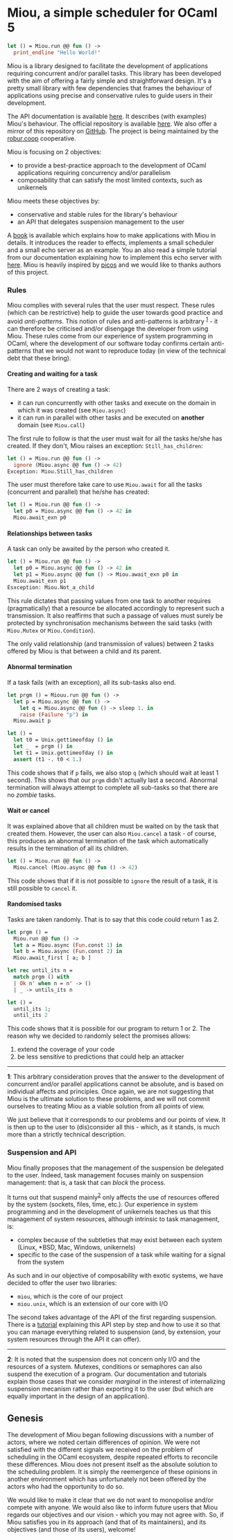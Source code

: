 # Miou, a simple scheduler for OCaml 5

```ocaml
let () = Miou.run @@ fun () ->
  print_endline "Hello World!"
```

Miou is a library designed to facilitate the development of applications
requiring concurrent and/or parallel tasks. This library has been developed with
the aim of offering a fairly simple and straightforward design. It's a pretty
small library with few dependencies that frames the behaviour of applications
using precise and conservative rules to guide users in their development.

The API documentation is available [here][documentation]. It describes (with
examples) Miou's behaviour. The official repository is available
[here][repository]. We also offer a mirror of this repository on
[GitHub][github]. The project is being maintained by the [robur.coop][robur]
cooperative.

Miou is focusing on 2 objectives:
- to provide a best-practice approach to the development of OCaml applications
  requiring concurrency and/or parallelism
- composability that can satisfy the most limited contexts, such as unikernels

Miou meets these objectives by:
- conservative and stable rules for the library's behaviour
- an API that delegates suspension management to the user

A [book][book] is available which explains how to make applications with Miou in
details. It introduces the reader to effects, implements a small scheduler and a
small echo server as an example. You an also read a simple tutorial from our
documentation explaining how to implement this echo server with [here][echo].
Miou is heavily inspired by [picos][picos] and we would like to thanks authors
of this project.

### Rules

Miou complies with several rules that the user must respect. These rules (which
can be restrictive) help to guide the user towards good practice and avoid
*anti-patterns*. This notion of rules and anti-patterns is arbitrary
<sup>[1](#fn1)</sup> - it can therefore be criticised and/or disengage the
developer from using Miou. These rules come from our experience of system
programming in OCaml, where the development of our software today confirms
certain anti-patterns that we would not want to reproduce today (in view of the
technical debt that these bring).

#### Creating and waiting for a task

There are 2 ways of creating a task:
- it can run concurrently with other tasks and execute on the domain in which it
  was created (see `Miou.async`)
- it can run in parallel with other tasks and be executed on **another** domain
  (see `Miou.call`)

The first rule to follow is that the user must wait for all the tasks he/she has
created. If they don't, Miou raises an exception: `Still_has_children`:
```ocaml
let () = Miou.run @@ fun () ->
  ignore (Miou.async @@ fun () -> 42)
Exception: Miou.Still_has_children
```

The user must therefore take care to use `Miou.await` for all the tasks
(concurrent and parallel) that he/she has created:
```ocaml
let () = Miou.run @@ fun () ->
  let p0 = Miou.async @@ fun () -> 42 in
  Miou.await_exn p0
```

#### Relationships between tasks

A task can only be awaited by the person who created it.
```ocaml
let () = Miou.run @@ fun () ->
  let p0 = Miou.async @@ fun () -> 42 in
  let p1 = Miou.async @@ fun () -> Miou.await_exn p0 in
  Miou.await_exn p1
Esxception: Miou.Not_a_child
```

This rule dictates that passing values from one task to another requires
(pragmatically) that a resource be allocated accordingly to represent such a
transmission. It also reaffirms that such a passage of values must surely be
protected by synchronisation mechanisms between the said tasks (with
`Miou.Mutex` or `Miou.Condition`).

The only valid relationship (and transmission of values) between 2 tasks offered
by Miou is that between a child and its parent.

#### Abnormal termination

If a task fails (with an exception), all its sub-tasks also end.

```ocaml
let prgm () = Miouu.run @@ fun () ->
  let p = Miou.async @@ fun () ->
    let q = Miou.async @@ fun () -> sleep 1. in
    raise (Failure "p") in
  Miou.await p

let () =
  let t0 = Unix.gettimeofday () in
  let _  = prgm () in
  let t1 = Unix.gettimeofday () in
  assert (t1 -. t0 < 1.)
```

This code shows that if `p` fails, we also stop `q` (which should wait at least
1 second). This shows that our `prgm` didn't actually last a second. Abnormal
termination will always attempt to complete all sub-tasks so that there are no
*zombie* tasks.

#### Wait or cancel

It was explained above that all children must be waited on by the task that
created them. However, the user can also `Miou.cancel` a task - of course, this
produces an abnormal termination of the task which automatically results in the
termination of all its children.

```ocaml
let () = Miou.run @@ fun () ->
  Miou.cancel (Miou.async @@ fun () -> 42)
```

This code shows that if it is not possible to `ignore` the result of a task, it
is still possible to `cancel` it.

#### Randomised tasks

Tasks are taken randomly. That is to say that this code could return 1 as 2.
```ocaml
let prgm () =
  Miou.run @@ fun () ->
  let a = Miou.async (Fun.const 1) in
  let b = Miou.async (Fun.const 2) in
  Miou.await_first [ a; b ]

let rec until_its n =
  match prgm () with
  | Ok n' when n = n' -> ()
  | _ -> untils_its n

let () =
  until_its 1;
  until_its 2
```

This code shows that it is possible for our program to return 1 or 2. The reason
why we decided to randomly select the promises allows:
1) extend the coverage of your code
2) be less sensitive to predictions that could help an attacker

<hr>

<tag id="fn1">**1**</tag>: This arbitrary consideration proves that the answer
to the development of concurrent and/or parallel applications cannot be
absolute, and is based on individual affects and principles. Once again, we are
not suggesting that Miou is the ultimate solution to these problems, and we will
not commit ourselves to treating Miou as a viable solution from all points of
view.

We just believe that it corresponds to our problems and our points of view. It
is then up to the user to (dis)consider all this - which, as it stands, is much
more than a strictly technical description.

### Suspension and API

Miou finally proposes that the management of the suspension be delegated to the
user. Indeed, task management focuses mainly on suspension management: that is,
a task that can *block* the process.

It turns out that suspend mainly<sup>[2](#fn2)</sup> only affects the use of
resources offered by the system (sockets, files, time, etc.). Our experience in
system programming and in the development of unikernels teaches us that this
management of system resources, although intrinsic to task management, is:
- complex because of the subtleties that may exist between each system (Linux,
  \*BSD, Mac, Windows, unikernels)
- specific to the case of the suspension of a task while waiting for a signal
  from the system

As such and in our objective of composability with exotic systems, we have
decided to offer the user two libraries:
- `miou`, which is the core of our project
- `miou.unix`, which is an extension of our core with I/O

The second takes advantage of the API of the first regarding suspension. There
is a [tutorial][sleepers] explaining this API step by step and how to use it so
that you can manage everything related to suspension (and, by extension, your
system resources through the API it can offer).

<hr>

<tag id="fn2">**2**</tag>: It is noted that the suspension does not concern only
I/O and the resources of a system. Mutexes, conditions or semaphores can also
suspend the execution of a program. Our documentation and tutorials explain
those cases that we consider *marginal* in the interest of internalizing
suspension mecanism rather than exporting it to the user (but which are equally
important in the design of an application).

## Genesis

The development of Miou began following discussions with a number of actors,
where we noted certain differences of opinion. We were not satisfied with the
different signals we received on the problem of scheduling in the OCaml
ecosystem, despite repeated efforts to reconcile these differences. Miou does
not present itself as the absolute solution to the scheduling problem. It is
simply the reemergence of these opinions in another environment which has
unfortunately not been offered by the actors who had the opportunity to do so.

We would like to make it clear that we do not want to monopolise and/or compete
with anyone. We would also like to inform future users that Miou regards our
objectives and our vision - which you may not agree with. So, if Miou satisfies
you in its approach (and that of its maintainers), and its objectives (and those
of its users), welcome!

[repository]: https://git.robur.coop/robur/miou
[github]: https://github.com/robur-coop/miou
[documentation]: https://docs.osau.re/miou/
[sleepers]: https://docs.osau.re/miou/sleepers.html
[echo]: https://docs.osau.re/miou/echo.html
[robur]: https://robur.coop/
[book]: https://robur-coop.github.io/miou
[picos]: https://github.com/ocaml-multicore/picos
